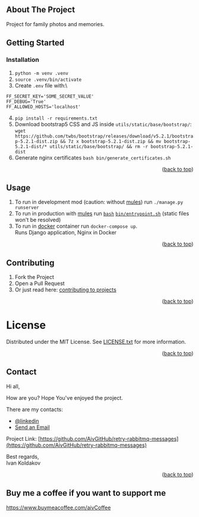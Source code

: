 ## About The Project

Project for family photos and memories.

## Getting Started

### Installation

1. `python -m venv .venv`
2. `source .venv/bin/activate`
3. Create `.env` file with:\
```
FF_SECRET_KEY='SOME_SECRET_VALUE'
FF_DEBUG='True'
FF_ALLOWED_HOSTS='localhost'
```
4. `pip install -r requirements.txt`
5. Download bootstrap5 CSS and JS inside `utils/static/base/bootstrap/`:\
`wget https://github.com/twbs/bootstrap/releases/download/v5.2.1/bootstrap-5.2.1-dist.zip && 7z x bootstrap-5.2.1-dist.zip && mv bootstrap-5.2.1-dist/* utils/static/base/bootstrap/ && rm -r bootstrap-5.2.1-dist`
6. Generate nginx certificates `bash bin/generate_certificates.sh`

<p align="right">(<a href="#top">back to top</a>)</p>

## Usage

1. To run in development mod
(caution: without [mules](https://uwsgi-docs.readthedocs.io/en/latest/Mules.html)) run `./manage.py runserver`
2. To run in production with
[mules](https://uwsgi-docs.readthedocs.io/en/latest/Mules.html) run
[`bash`](https://www.gnu.org/software/bash/) [`bin/entrypoint.sh`](bin/entrypoint.sh) (static files won't be resolved)
3. To run in
[docker](https://docs.docker.com/engine/reference/commandline/compose_up/) container run `docker-compose up`.\
Runs Django application, Nginx in Docker

<p align="right">(<a href="#top">back to top</a>)</p>

## Contributing

1. Fork the Project
2. Open a Pull Request
3. Or just read here:
[contributing to projects](https://docs.github.com/en/get-started/quickstart/contributing-to-projects)

<p align="right">(<a href="#top">back to top</a>)</p>

# License

Distributed under the MIT License. See [LICENSE.txt](LICENSE.txt) for more information.

<p align="right">(<a href="#top">back to top</a>)</p>

## Contact

Hi all,

How are you? Hope You've enjoyed the project.

There are my contacts:

- [@linkedin](https://linkedin.com/in/aiv)
- [Send an Email](mailto:coldie322@gmail.com?subject=[GitHub]-retry-rabbitmq-messages)

Project Link:
[https://github.com/AivGitHub/retry-rabbitmq-messages](https://github.com/AivGitHub/retry-rabbitmq-messages)

Best regards,\
Ivan Koldakov

<p align="right">(<a href="#top">back to top</a>)</p>

## Buy me a coffee if you want to support me
https://www.buymeacoffee.com/aivCoffee
